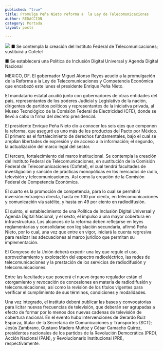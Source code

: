 ```yaml
---
published: "true"
title: Promulga Peña Nieto reforma a  la Ley de Telecomunicaciones
author: REDACCION
category: Portada
layout: posts

---
```


![](http://i.imgur.com/UnbId71m.jpg)
■ Se contempla la creación del Instituto Federal de Telecomunicaciones; sustituirá a Cofetel

■ Se establecerá una Política de Inclusión Digital Universal y Agenda Digital Nacional

MEXICO, DF. El gobernador Miguel Alonso Reyes acudió a la promulgación de la Reforma a la Ley de Telecomunicaciones y Competencia Económica que encabezó este lunes el presidente Enrique Peña Nieto.

El mandatario estatal acudió junto con gobernadores de otras entidades del país, representantes de los poderes Judicial y Legislativo de la nación, dirigentes de partidos políticos y representantes de la iniciativa privada, al Museo Tecnológico de la Comisión Federal de Electricidad (CFE), donde se llevó a cabo la firma del decreto presidencial.

El presidente Enrique Peña Nieto dio a conocer los seis ejes que componen la reforma, que aseguró es uno más de los productos del Pacto por México.
El primero es el fortalecimiento de derechos fundamentales, bajo el cual se amplían libertades de expresión y de acceso a la información; el segundo, la actualización del marco legal del sector.

El tercero, fortalecimiento del marco institucional. Se contempla la creación del Instituto Federal de Telecomunicaciones, en sustitución de la Comisión Federal de Telecomunicaciones (Cofetel), el cual tendrá facultades de investigación y sanción de prácticas monopólicas en los mercados de radio, televisión y telecomunicaciones. Así como la creación de la Comisión Federal de Competencia Económica.

El cuarto es la promoción de competencia, para lo cual se permitirá inversión extranjera directa, hasta en 100 por ciento, en telecomunicaciones y comunicación vía satélite, y hasta en 49 por ciento en radiodifusión.

El quinto, el establecimiento de una Política de Inclusión Digital Universal y Agenda Digital Nacional, y el sexto, el impulso a una mayor cobertura en infraestructura.
Los alcances de la reforma deben reflejarse en leyes reglamentarias y consolidarse con legislación secundaria, afirmó Peña Nieto, por lo cual, una vez que entre en vigor, iniciará la cuenta regresiva para realizar las adecuaciones al marco jurídico que permitan su implementación.

El Congreso de la Unión deberá expedir una ley que regule el uso, aprovechamiento y explotación del espectro radioeléctrico, las redes de telecomunicaciones y la prestación de los servicios de radiodifusión y telecomunicaciones.

Entre las facultades que poseerá el nuevo órgano regulador están el otorgamiento y revocación de concesiones en materia de radiodifusión y telecomunicaciones, así como la revisión de los títulos vigentes para verificar el cumplimiento de sus términos, condiciones y modalidades.

Una vez integrado, el instituto deberá publicar las bases y convocatorias para licitar nuevas frecuencias de televisión, que deberán ser agrupadas a efecto de formar por lo menos dos nuevas cadenas de televisión de cobertura nacional.
En el evento hubo intervenciones de Gerardo Ruiz Esparza, titular de la Secretaría de Comunicaciones y Transportes (SCT); Jesús Zambrano, Gustavo Madero Muñoz y César Camacho Quiroz, presidentes nacionales de los partidos de la Revolución Democrática (PRD), Acción Nacional (PAN), y Revolucionario Institucional (PRI), respectivamente. 
